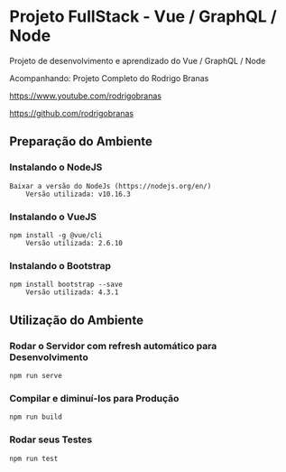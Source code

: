 # Projeto FullStack - Vue / GraphQL / Node

Projeto de desenvolvimento e aprendizado do Vue / GraphQL / Node

Acompanhando: Projeto Completo do Rodrigo Branas

https://www.youtube.com/rodrigobranas

https://github.com/rodrigobranas

## Preparação do Ambiente

### Instalando o NodeJS
```
Baixar a versão do NodeJs (https://nodejs.org/en/)
    Versão utilizada: v10.16.3
```
### Instalando o VueJS
```
npm install -g @vue/cli
    Versão utilizada: 2.6.10
```
### Instalando o Bootstrap
```
npm install bootstrap --save
    Versão utilizada: 4.3.1
```

## Utilização do Ambiente

### Rodar o Servidor com refresh automático para Desenvolvimento
```
npm run serve
```

### Compilar e diminuí-los para Produção
```
npm run build
```

### Rodar seus Testes
```
npm run test
```
